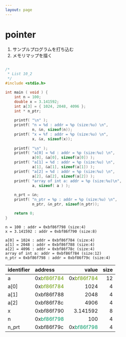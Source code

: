 ```yaml
---
layout: page
---
```

<style>
  .np { color: #096; }
  .ap { color: #690; }
</style>
# pointer

1. サンプルプログラムを打ち込む
2. メモリマップを描く

<!-- 箱でイメージしてる人は今日からそのイメージ捨ててください -->
<!-- TODO 先生の作ったプログラムを自作に置き換える -->

```C

/*
 * List 10_2
 */
#include <stdio.h>

int main ( void ) {
    int n = 100;
    double x = 3.141592;
    int a[3] = { 1024, 2048, 4096 };
    int * n_ptr;
    
    printf( "\n" );
    printf( "n = %d : addr = %p (size:%u) \n",
            n, &n, sizeof(n));
    printf( "x = %f : addr = %p (size:%u) \n",
            x, &x, sizeof(x));
    
    printf( "\n" );
    printf( "a[0] = %d : addr = %p (size:%u) \n",
            a[0], &a[0], sizeof(a[0]) );
    printf( "a[1] = %d : addr = %p (size:%u) \n",
            a[1], &a[1], sizeof(a[1]) );
    printf( "a[2] = %d : addr = %p (size:%u) \n",
            a[2], &a[2], sizeof(a[2]) );
    printf( "array of int a: addr = %p (size:%u)\n",
            a, sizeof( a ) );
    
    n_prt = &n;
    printf( "n_ptr = %p : addr = %p (size:%u) \n",
            n_ptr, &n_ptr, sizeof(n_ptr));

    return 0;
}

```

```
n = 100 : addr = 0xbf86f798 (size:4)
x = 3.141592 : addr = 0xbf86f790 (size:8)

a[0] = 1024 : addr = 0xbf86f784 (size:4)
a[1] = 2048 : addr = 0xbf86f788 (size:4)
a[2] = 4096 : addr = 0xbf86f78c (size:4)
array of int a: addr = 0xbf86f784 (size:12)
n_ptr = 0xbf86f798 : addr = 0xbf86f79c (size:4)
```

| identifier | address  | value | size |
|------------|:---------|------:|-----:|
|a           |0x<span class=ap>bf86f784</span>|0x<span class=ap>bf86f784</span>| 12|
|a[0]        |0x<span class=ap>bf86f784</span>|1024|4|
|a[1]        |0xbf86f788|2048|4|
|a[2]        |0xbf86f78c|4906|4|
|x           |0xbf86f790|3.141592|8|
|n           |0x<span class=np>bf86f798</span>|100|4|
|n_prt       |0xbf86f79c|0x<span class=np>bf86f798</span>|4|
